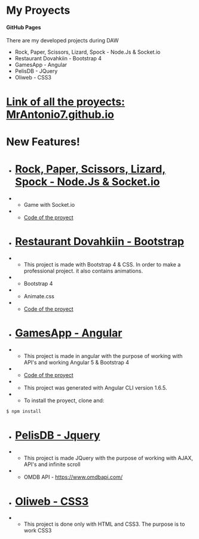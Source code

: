 # My Proyects
#### GitHub Pages

There are my developed projects during DAW
  - Rock, Paper, Scissors, Lizard, Spock  - Node.Js & Socket.io
  - Restaurant Dovahkiin - Bootstrap 4
  - GamesApp - Angular
  - PelisDB - JQuery
  - Oliweb - CSS3

# [Link of all the proyects: MrAntonio7.github.io](https://mrantonio7.github.io)
# **New Features!**
  - # [Rock, Paper, Scissors, Lizard, Spock  - Node.Js & Socket.io](https://rock-paper-scissors-lizard-spo.herokuapp.com/)
  - - Game with Socket.io
  - - [Code of the proyect](https://github.com/MrAntonio7/rock-paper-scissors-lizard-spock)
  - # [Restaurant Dovahkiin - Bootstrap](https://mrantonio7.github.io/restaurant)
  - - This project is made with Bootstrap 4 & CSS. In order to make a professional project. it also contains animations.
  - - Bootstrap 4
  - - Animate.css
  - - [Code of the proyect](https://github.com/MrAntonio7/Restaurant-Dovahkiin)
  - # [GamesApp - Angular](https://mrantonio7.github.io/gamesapp)
  - - This project is made in angular with the purpose of working with API's and working Angular 5 & Bootstrap 4
  - - [Code of the proyect](https://github.com/MrAntonio7/GamesApp-Angular)
  - - This project was generated with Angular CLI version 1.6.5.
  - - To install the proyect, clone and:
  ```sh
$ npm install
```
  - # [PelisDB - Jquery](https://mrantonio7.github.io/OMDB)
  - - This project is made JQuery with the purpose of working with AJAX, API's and infinite scroll
  - - OMDB API - https://www.omdbapi.com/


  - # [Oliweb - CSS3](https://mrantonio7.github.io/oliweb)
  - - This project is done only with HTML and CSS3. The purpose is to work CSS3
